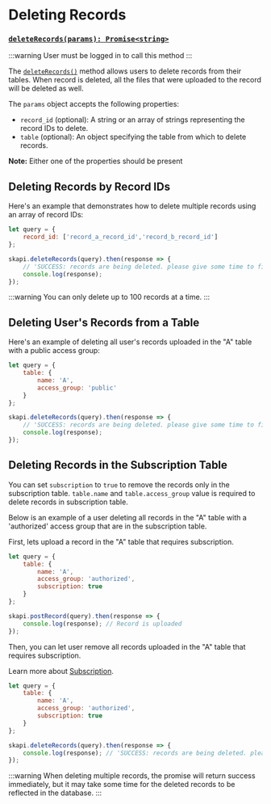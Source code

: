 
# Deleting Records

### [`deleteRecords(params): Promise<string>`](/api-reference/database/README.md#deleterecords)

:::warning
User must be logged in to call this method
:::

The [`deleteRecords()`](/api-reference/database/README.md#deleterecords) method allows users to delete records from their tables.
When record is deleted, all the files that were uploaded to the record will be deleted as well.

The `params` object accepts the following properties:

- `record_id` (optional): A string or an array of strings representing the record IDs to delete.
- `table` (optional): An object specifying the table from which to delete records.

**Note:** Either one of the properties should be present

## Deleting Records by Record IDs

Here's an example that demonstrates how to delete multiple records using an array of record IDs:
```js
let query = {
    record_id: ['record_a_record_id','record_b_record_id']
};

skapi.deleteRecords(query).then(response => {
    // 'SUCCESS: records are being deleted. please give some time to finish the process.'
    console.log(response);
});
```

:::warning
You can only delete up to 100 records at a time.
:::

## Deleting User's Records from a Table
Here's an example of deleting all user's records uploaded in the "A" table with a public access group:

```js
let query = {
    table: {
        name: 'A',
        access_group: 'public'
    }
};

skapi.deleteRecords(query).then(response => {
    // 'SUCCESS: records are being deleted. please give some time to finish the process.'
    console.log(response);
});
```

## Deleting Records in the Subscription Table

You can set `subscription` to `true` to remove the records only in the subscription table.
`table.name` and `table.access_group` value is required to delete records in subscription table.

Below is an example of a user deleting all records in the "A" table with a 'authorized' access group that are in the subscription table.

First, lets upload a record in the "A" table that requires subscription.

```js
let query = {
    table: {
        name: 'A',
        access_group: 'authorized',
        subscription: true
    }
};

skapi.postRecord(query).then(response => {
    console.log(response); // Record is uploaded
});
```

Then, you can let user remove all records uploaded in the "A" table that requires subscription.

Learn more about [Subscription](/database/subscription.md).

```js
let query = {
    table: {
        name: 'A',
        access_group: 'authorized',
        subscription: true
    }
};

skapi.deleteRecords(query).then(response => {
    console.log(response); // 'SUCCESS: records are being deleted. please give some time to finish the process.'
});
```

:::warning
When deleting multiple records, the promise will return success immediately, but it may take some time for the deleted records to be reflected in the database.
:::